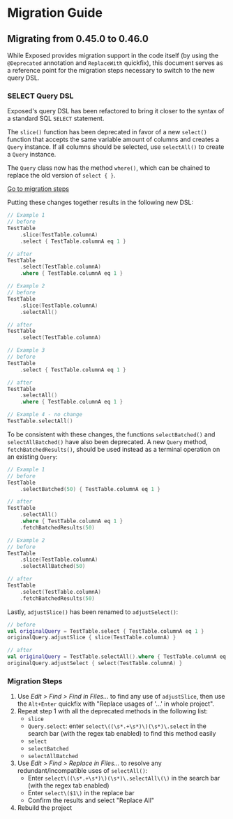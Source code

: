# Migration Guide

## Migrating from 0.45.0 to 0.46.0

While Exposed provides migration support in the code itself (by using the `@Deprecated` annotation and `ReplaceWith` quickfix),
this document serves as a reference point for the migration steps necessary to switch to the new query DSL.

### SELECT Query DSL

Exposed's query DSL has been refactored to bring it closer to the syntax of a standard SQL `SELECT` statement.

The `slice()` function has been deprecated in favor of a new `select()` function that accepts the same variable amount of columns and creates a `Query` instance.
If all columns should be selected, use `selectAll()` to create a `Query` instance.

The `Query` class now has the method `where()`, which can be chained to replace the old version of `select { }`.

[Go to migration steps](#migration-steps)

Putting these changes together results in the following new DSL:

```kotlin
// Example 1
// before
TestTable
    .slice(TestTable.columnA)
    .select { TestTable.columnA eq 1 }

// after
TestTable
    .select(TestTable.columnA)
    .where { TestTable.columnA eq 1 }

// Example 2
// before
TestTable
    .slice(TestTable.columnA)
    .selectAll()

// after
TestTable
    .select(TestTable.columnA)

// Example 3
// before
TestTable
    .select { TestTable.columnA eq 1 }

// after
TestTable
    .selectAll()
    .where { TestTable.columnA eq 1 }

// Example 4 - no change
TestTable.selectAll()
```

To be consistent with these changes, the functions `selectBatched()` and `selectAllBatched()` have also been deprecated.
A new `Query` method, `fetchBatchedResults()`, should be used instead as a terminal operation on an existing `Query`:

```kotlin
// Example 1
// before
TestTable
    .selectBatched(50) { TestTable.columnA eq 1 }

// after
TestTable
    .selectAll()
    .where { TestTable.columnA eq 1 }
    .fetchBatchedResults(50)

// Example 2
// before
TestTable
    .slice(TestTable.columnA)
    .selectAllBatched(50)

// after
TestTable
    .select(TestTable.columnA)
    .fetchBatchedResults(50)
```

Lastly, `adjustSlice()` has been renamed to `adjustSelect()`:

```kotlin
// before
val originalQuery = TestTable.select { TestTable.columnA eq 1 }
originalQuery.adjustSlice { slice(TestTable.columnA) }

// after
val originalQuery = TestTable.selectAll().where { TestTable.columnA eq 1 }
originalQuery.adjustSelect { select(TestTable.columnA) }
```

### Migration Steps

1. Use *Edit > Find > Find in Files...* to find any use of `adjustSlice`, then use the `Alt+Enter` quickfix with "Replace usages of '...' in whole project".
2. Repeat step 1 with all the deprecated methods in the following list:
    * `slice`
    * `Query.select`: enter `select\((\s*.+\s*)\)(\s*)\.select` in the search bar (with the regex tab enabled) to find this method easily
    * `select`
    * `selectBatched`
    * `selectAllBatched`
3. Use *Edit > Find > Replace in Files...* to resolve any redundant/incompatible uses of `selectAll()`:
    * Enter `select\((\s*.+\s*)\)(\s*)\.selectAll\(\)` in the search bar (with the regex tab enabled)
    * Enter `select\($1\)` in the replace bar
    * Confirm the results and select "Replace All"
4. Rebuild the project
